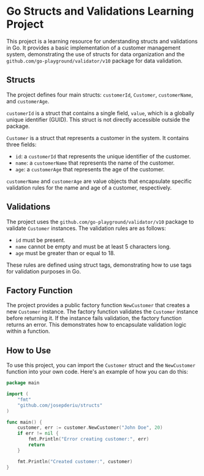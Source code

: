 # Go Structs and Validations Learning Project

This project is a learning resource for understanding structs and validations in Go. It provides a basic implementation of a customer management system, demonstrating the use of structs for data organization and the `github.com/go-playground/validator/v10` package for data validation.

## Structs

The project defines four main structs: `customerId`, `Customer`, `customerName`, and `customerAge`.

`customerId` is a struct that contains a single field, `value`, which is a globally unique identifier (GUID). This struct is not directly accessible outside the package.

`Customer` is a struct that represents a customer in the system. It contains three fields:

- `id`: a `customerId` that represents the unique identifier of the customer.
- `name`: a `customerName` that represents the name of the customer.
- `age`: a `customerAge` that represents the age of the customer.

`customerName` and `customerAge` are value objects that encapsulate specific validation rules for the name and age of a customer, respectively.

## Validations

The project uses the `github.com/go-playground/validator/v10` package to validate `Customer` instances. The validation rules are as follows:

- `id` must be present.
- `name` cannot be empty and must be at least 5 characters long.
- `age` must be greater than or equal to 18.

These rules are defined using struct tags, demonstrating how to use tags for validation purposes in Go.

## Factory Function

The project provides a public factory function `NewCustomer` that creates a new `Customer` instance. The factory function validates the `Customer` instance before returning it. If the instance fails validation, the factory function returns an error. This demonstrates how to encapsulate validation logic within a function.

## How to Use

To use this project, you can import the `Customer` struct and the `NewCustomer` function into your own code. Here's an example of how you can do this:

```go
package main

import (
    "fmt"
    "github.com/josepderiu/structs"
)

func main() {
    customer, err := customer.NewCustomer("John Doe", 20)
    if err != nil {
        fmt.Println("Error creating customer:", err)
        return
    }

    fmt.Println("Created customer:", customer)
}